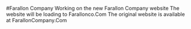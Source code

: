 #Farallon Company
Working on the new Farallon Company website
The website will be loading to Farallonco.Com
The original website is available at FarallonCompany.Com
